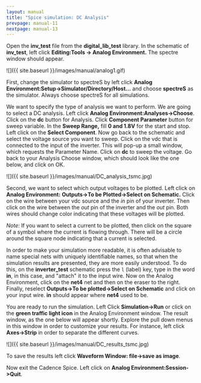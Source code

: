 ```yaml
---
layout: manual
title: "Spice simulation: DC Analysis"
prevpage: manual-11
nextpage: manual-13
---
```


Open the **inv_test** file from the **digital_lib_test** library. In the schematic of **inv_test**, left click **Editing:Tools -> Analog Environment.** The spectre window should appear.

![]({{ site.baseurl }}/images/manual/analog1.gif)

First, change the simulator to spectreS by left click **Analog Environment:Setup->Simulator/Directory/Host...** and choose **spectreS** as the simulator. Always choose spectreS for all simulations.

We want to specify the type of analysis we want to perform. We are going to select a DC analysis. Left click **Analog Environment:Analyses->Choose**. Click on the **dc** button for Analysis. Click **Component Parameter** button for sweep variable. In the **Sweep Range,** fill **0 and 1.8V** for the start and stop. Left click on the **Select Component**. Now go back to the schematic and select the voltage source you want to sweep. Click on the vdc that is connected to the input of the inverter. This will pop-up a small window, which requests the Parameter Name. Click on **dc** to sweep the voltage. Go back to your Analysis Choose window, which should look like the one below, and click on OK.

![]({{ site.baseurl }}/images/manual/DC_analysis_tsmc.jpg)

Second, we want to select which output voltages to be plotted. Left click on **Analog Environment:** **Outputs->To be Plotted->Select on Schematic.** Click on the wire between your vdc source and the _in_ pin of your inverter. Then click on the wire between the _out_ pin of the inverter and the _out_ pin. Both wires should change color indicating that these voltages will be plotted.

_Note:_ If you want to select a current to be plotted, then click on the square of a symbol where the current is flowing through. There will be a circle around the square node indicating that a current is selected.

In order to make your simulation more readable, it is often advisable to name special nets with uniquely identifiable names, so that when the simulation results are presented, they are more easily understood. To do this, on the **inverter_test** schematic press the `l` (label) key, type in the word **in**, in this case, and "attach" it to the input wire. Now on the Analog Environment, click on the **net4** net and then on the eraser to the right. Finally, reselect **Outputs->To be plotted->Select on Schematic** and click on your input wire. **in** should appear where **net4** used to be.

You are ready to run the simulation. Left Click **Simulation->Run** or click on the **green traffic light icon** in the Analog Environment window. The result window, as the one below will appear shortly. Explore the pull down menus in this window in order to customize your results. For instance, left click **Axes->Strip** in order to separate the different curves.

![]({{ site.baseurl }}/images/manual/DC_results_tsmc.jpg)

To save the results left click **Waveform Window: file->save as image**.

Now exit the Cadence Spice. Left click on **Analog Environment:Session->Quit**.
